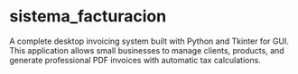 # sistema_facturacion
A complete desktop invoicing system built with Python and Tkinter for GUI. This application allows small businesses to manage clients, products, and generate professional PDF invoices with automatic tax calculations.
